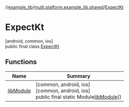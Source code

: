 //[example_lib](../../../index.md)/[multi.platform.example_lib.shared](../index.md)/[ExpectKt](index.md)

# ExpectKt

[android, common, ios]\
public final class [ExpectKt](index.md)

## Functions

| Name | Summary |
|---|---|
| [libModule](lib-module.md) | [common, android, ios]<br>[common, android, ios]<br>public final static Module[libModule](lib-module.md)() |

